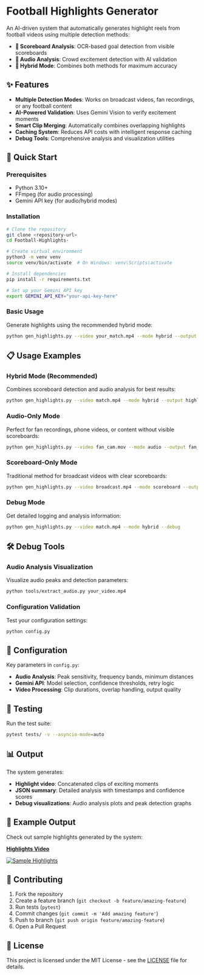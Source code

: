 # Football Highlights Generator

An AI-driven system that automatically generates highlight reels from football videos using multiple detection methods:

- **🎯 Scoreboard Analysis**: OCR-based goal detection from visible scoreboards
- **🎵 Audio Analysis**: Crowd excitement detection with AI validation  
- **🤖 Hybrid Mode**: Combines both methods for maximum accuracy

## ✨ Features

- **Multiple Detection Modes**: Works on broadcast videos, fan recordings, or any football content
- **AI-Powered Validation**: Uses Gemini Vision to verify excitement moments
- **Smart Clip Merging**: Automatically combines overlapping highlights
- **Caching System**: Reduces API costs with intelligent response caching
- **Debug Tools**: Comprehensive analysis and visualization utilities

## 🚀 Quick Start

### Prerequisites

- Python 3.10+
- FFmpeg (for audio processing)
- Gemini API key (for audio/hybrid modes)

### Installation

```bash
# Clone the repository
git clone <repository-url>
cd Football-Highlights-

# Create virtual environment
python3 -m venv venv
source venv/bin/activate  # On Windows: venv\Scripts\activate

# Install dependencies
pip install -r requirements.txt

# Set up your Gemini API key
export GEMINI_API_KEY="your-api-key-here"
```

### Basic Usage

Generate highlights using the recommended hybrid mode:

```bash
python gen_highlights.py --video your_match.mp4 --mode hybrid --output highlights.mp4
```

## 📋 Usage Examples

### Hybrid Mode (Recommended)
Combines scoreboard detection and audio analysis for best results:
```bash
python gen_highlights.py --video match.mp4 --mode hybrid --output highlights.mp4
```

### Audio-Only Mode  
Perfect for fan recordings, phone videos, or content without visible scoreboards:
```bash
python gen_highlights.py --video fan_cam.mov --mode audio --output fan_highlights.mp4
```

### Scoreboard-Only Mode
Traditional method for broadcast videos with clear scoreboards:
```bash
python gen_highlights.py --video broadcast.mp4 --mode scoreboard --output broadcast_highlights.mp4
```

### Debug Mode
Get detailed logging and analysis information:
```bash
python gen_highlights.py --video match.mp4 --mode hybrid --debug
```

## 🛠️ Debug Tools

### Audio Analysis Visualization
Visualize audio peaks and detection parameters:
```bash
python tools/extract_audio.py your_video.mp4
```

### Configuration Validation
Test your configuration settings:
```bash
python config.py
```

## 🔧 Configuration

Key parameters in `config.py`:

- **Audio Analysis**: Peak sensitivity, frequency bands, minimum distances
- **Gemini API**: Model selection, confidence thresholds, retry logic  
- **Video Processing**: Clip durations, overlap handling, output quality

## 🧪 Testing

Run the test suite:
```bash
pytest tests/ -v --asyncio-mode=auto
```

## 📊 Output

The system generates:
- **Highlight video**: Concatenated clips of exciting moments
- **JSON summary**: Detailed analysis with timestamps and confidence scores
- **Debug visualizations**: Audio analysis plots and peak detection graphs

## 🎥 Example Output

Check out sample highlights generated by the system:

[**Highlights Video**](https://drive.google.com/file/d/1m3EGMyUgw4IH3I8AUxOHOJzoMRxoJSGH/view?usp=sharing)

[![Sample Highlights](http://img.youtube.com/vi/CA3S5--3Msg/0.jpg)](https://drive.google.com/drive/folders/1NimTcL4qJ4l9thiXKPYZVuykCTzbHM1H)

## 🤝 Contributing

1. Fork the repository
2. Create a feature branch (`git checkout -b feature/amazing-feature`)
3. Run tests (`pytest`)
4. Commit changes (`git commit -m 'Add amazing feature'`)
5. Push to branch (`git push origin feature/amazing-feature`)
6. Open a Pull Request

## 📄 License

This project is licensed under the MIT License - see the [LICENSE](LICENSE) file for details.
